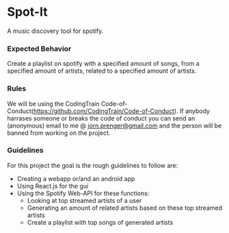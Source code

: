 # Spot-It
A music discovery tool for spotify.

### Expected Behavior
Create a playlist on spotify with a specified amount of songs, from a specified amount of artists, related to a specified amount of artists.

### Rules
We will be using the CodingTrain Code-of-Conduct(https://github.com/CodingTrain/Code-of-Conduct).
If anybody harrases someone or breaks the code of conduct you can send an (anonymous) email to me @ jorn.prenger@gmail.com and the person will be banned from working on the project.

### Guidelines
For this project the goal is the rough guidelines to follow are:
* Creating a webapp or/and an android app
* Using React.js for the gui
* Using the Spotify Web-API for these functions:
  - Looking at top streamed artists of a user
  - Generating an amount of related artists based on these top streamed artists
  - Create a playlist with top songs of generated artists
  
